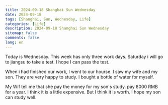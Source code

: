 ```yaml
---
title: 2024-09-18 Shanghai Sun Wednesday
date: 2024-09-18
tags: [Shanghai, Sun, Wednesday, Life]
categories: [Life]
description: 2024-09-18 Shanghai Sun Wednesday
sitemap: false
comments: false
lang: en
---
```


Today is Wednesday. This week has only three work days. Saturday i will go to jiangsu to take a test. I hope I can pass the test. 

When i had finished our work, I went to our hourse. I saw my wife and my son. They are very happy to study. I bought a bottle of water for myself.

My Wif tell me that she pay the money for my son's study. pay 8000 RMB for a year. I think it is a little expensive. But I think it is worth. I hope my son can study well.



